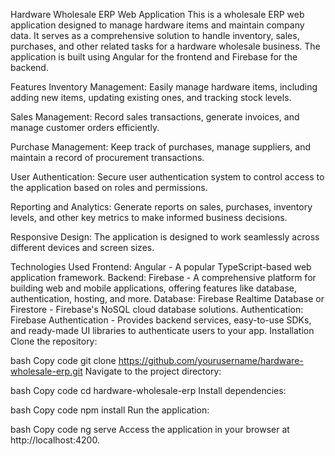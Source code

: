 Hardware Wholesale ERP Web Application
This is a wholesale ERP web application designed to manage hardware items and maintain company data. It serves as a comprehensive solution to handle inventory, sales, purchases, and other related tasks for a hardware wholesale business. The application is built using Angular for the frontend and Firebase for the backend.

Features
Inventory Management: Easily manage hardware items, including adding new items, updating existing ones, and tracking stock levels.

Sales Management: Record sales transactions, generate invoices, and manage customer orders efficiently.

Purchase Management: Keep track of purchases, manage suppliers, and maintain a record of procurement transactions.

User Authentication: Secure user authentication system to control access to the application based on roles and permissions.

Reporting and Analytics: Generate reports on sales, purchases, inventory levels, and other key metrics to make informed business decisions.

Responsive Design: The application is designed to work seamlessly across different devices and screen sizes.

Technologies Used
Frontend: Angular - A popular TypeScript-based web application framework.
Backend: Firebase - A comprehensive platform for building web and mobile applications, offering features like database, authentication, hosting, and more.
Database: Firebase Realtime Database or Firestore - Firebase's NoSQL cloud database solutions.
Authentication: Firebase Authentication - Provides backend services, easy-to-use SDKs, and ready-made UI libraries to authenticate users to your app.
Installation
Clone the repository:

bash
Copy code
git clone https://github.com/yourusername/hardware-wholesale-erp.git
Navigate to the project directory:

bash
Copy code
cd hardware-wholesale-erp
Install dependencies:

bash
Copy code
npm install
Run the application:

bash
Copy code
ng serve
Access the application in your browser at http://localhost:4200.

